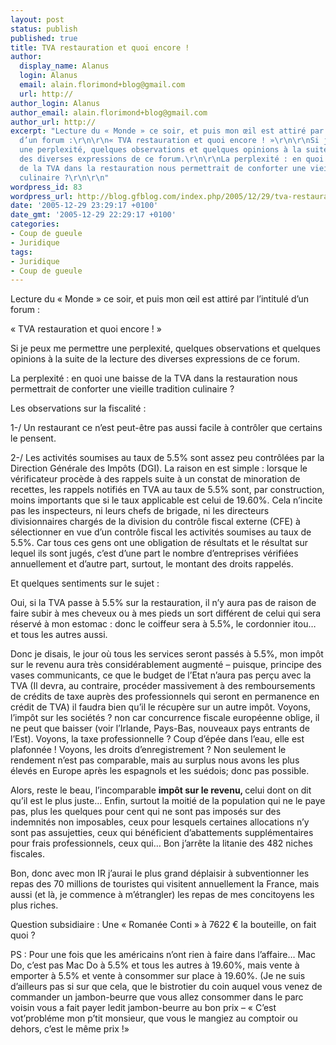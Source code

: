 ```yaml
---
layout: post
status: publish
published: true
title: TVA restauration et quoi encore !
author:
  display_name: Alanus
  login: Alanus
  email: alain.florimond+blog@gmail.com
  url: http://
author_login: Alanus
author_email: alain.florimond+blog@gmail.com
author_url: http://
excerpt: "Lecture du « Monde » ce soir, et puis mon œil est attiré par l’intitulé
  d’un forum :\r\n\r\n« TVA restauration et quoi encore ! »\r\n\r\nSi je peux me permettre
  une perplexité, quelques observations et quelques opinions à la suite de la lecture
  des diverses expressions de ce forum.\r\n\r\nLa perplexité : en quoi une baisse
  de la TVA dans la restauration nous permettrait de conforter une vieille tradition
  culinaire ?\r\n\r\n"
wordpress_id: 83
wordpress_url: http://blog.gfblog.com/index.php/2005/12/29/tva-restauration-et-quoi-encore/
date: '2005-12-29 23:29:17 +0100'
date_gmt: '2005-12-29 22:29:17 +0100'
categories:
- Coup de gueule
- Juridique
tags:
- Juridique
- Coup de gueule
---
```

<p>Lecture du « Monde » ce soir, et puis mon œil est attiré par l’intitulé d’un forum :</p>
<p>« TVA restauration et quoi encore ! »</p>
<p>Si je peux me permettre une perplexité, quelques observations et quelques opinions à la suite de la lecture des diverses expressions de ce forum.</p>
<p>La perplexité : en quoi une baisse de la TVA dans la restauration nous permettrait de conforter une vieille tradition culinaire ?</p>
<p><a id="more"></a><a id="more-83"></a></p>
<p>Les observations sur la fiscalité :</p>
<p>1-/ Un restaurant ce n’est peut-être pas aussi facile à contrôler que certains le pensent.</p>
<p>2-/ Les activités soumises au taux de 5.5% sont assez peu contrôlées par la Direction Générale des Impôts (DGI). La raison en est simple : lorsque le vérificateur procède à des rappels suite à un constat de minoration de recettes, les rappels notifiés en TVA au taux de 5.5% sont, par construction, moins importants que si le taux applicable est celui de 19.60%. Cela n’incite pas les inspecteurs, ni leurs chefs de brigade, ni les directeurs divisionnaires chargés de la division du contrôle fiscal externe (CFE) à sélectionner en vue d’un contrôle fiscal les activités soumises au taux de 5.5%. Car tous ces gens ont une obligation de résultats et le résultat sur lequel ils sont jugés, c’est d’une part le nombre d’entreprises vérifiées annuellement et d’autre part, surtout, le montant des droits rappelés.</p>
<p>Et quelques sentiments sur le sujet :</p>
<p>Oui, si la TVA passe à 5.5% sur la restauration, il n’y aura pas de raison de faire subir à mes cheveux ou à mes pieds un sort différent de celui qui sera réservé à mon estomac : donc le coiffeur sera à 5.5%, le cordonnier itou… et tous les autres aussi.</p>
<p>Donc je disais, le jour où tous les services seront passés à 5.5%, mon impôt sur le revenu aura très considérablement augmenté – puisque, principe des vases communicants, ce que le budget de l’Etat n’aura pas perçu avec la TVA (Il devra, au contraire, procéder massivement à des remboursements de crédits de taxe auprès des professionnels qui seront en permanence en crédit de TVA) il faudra bien qu’il le récupère sur un autre impôt. Voyons, l’impôt sur les sociétés ? non car concurrence fiscale européenne oblige, il ne peut que baisser (voir l’Irlande, Pays-Bas, nouveaux pays entrants de l’Est). Voyons, la taxe professionnelle ? Coup d’épée dans l’eau, elle est plafonnée ! Voyons, les droits d’enregistrement ? Non seulement le rendement n’est pas comparable, mais au surplus nous avons les plus élevés en Europe après les espagnols et les suédois; donc pas possible.</p>
<p>Alors, reste le beau, l’incomparable <strong>impôt sur le revenu, </strong>celui dont on dit qu’il est le plus juste… Enfin, surtout la moitié de la population qui ne le paye pas, plus les quelques pour cent qui ne sont pas imposés sur des indemnités non imposables, ceux pour lesquels certaines allocations n’y sont pas assujetties, ceux qui bénéficient d’abattements supplémentaires pour frais professionnels, ceux qui… Bon j’arrête la litanie des 482 niches fiscales.</p>
<p>Bon, donc avec mon IR j’aurai le plus grand déplaisir à subventionner les repas des 70 millions de touristes qui visitent annuellement la France, mais aussi (et là, je commence à m’étrangler) les repas de mes concitoyens les plus riches.</p>
<p>Question subsidiaire : Une « Romanée Conti » à 7622 € la bouteille, on fait quoi ?</p>
<p>PS : Pour une fois que les américains n’ont rien à faire dans l’affaire… Mac Do, c’est pas Mac Do à 5.5% et tous les autres à 19.60%, mais vente à emporter à 5.5% et vente à consommer sur place à 19.60%. (Je ne suis d’ailleurs pas si sur que cela, que le bistrotier du coin auquel vous venez de commander un jambon-beurre que vous allez consommer dans le parc voisin vous a fait payer ledit jambon-beurre au bon prix – « C’est vot’probléme mon p’tit monsieur, que vous le mangiez au comptoir ou dehors, c’est le même prix !»</p>
